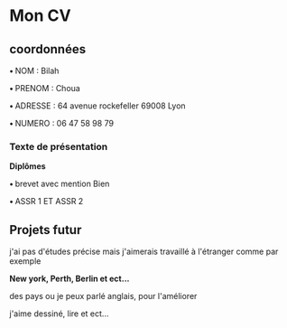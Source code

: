 <htlm> 
  </head>
   <meta charset="utf-8">                                                         
   <strong>
</head> <h1>Mon CV</h1>
<body> 
  <p>
<p>
 <h2>coordonnées</h2> </body>  </strong>
  <p>
  <strong> <head> • </strong> NOM : Bilah
    <p> 
  <strong> • </strong> PRENOM : Choua
    <p>
     <strong> • </strong> ADRESSE : 64 avenue rockefeller 69008 Lyon
     <p>
     <strong> • </strong>  NUMERO : 06 47 58 98 79
  <p>
  <p>
  <head>
    <strong> <h3>Texte de présentation</h3> </head>
    </strong>
  <p>
    
  <p>
  <strong> Diplômes
    <p>
 • </strong> brevet avec mention Bien 
  <p>
  <strong> • </strong> ASSR 1 ET ASSR 2
  <p>
  <strong> <H2>Projets futur</H2> </strong>
  <p>
    <head> j'ai pas d'études précise mais j'aimerais travaillé à l'étranger comme par exemple 
    </head>
  <p>
   <strong> New york, Perth, Berlin et ect...  </strong>
  <p>
    des pays ou je peux parlé anglais, pour l'améliorer
  <p>
  j'aime dessiné, lire et ect...
  </p>
    

